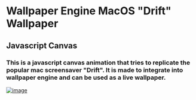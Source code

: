 # Wallpaper Engine MacOS "Drift" Wallpaper

## Javascript Canvas

### This is a javascript canvas animation that tries to replicate the popular mac screensaver "Drift". It is made to integrate into wallpaper engine and can be used as a live wallpaper.

<a href="https://ibb.co/803K4KZ"><img src="https://i.ibb.co/6mhnJnC/image.png" alt="image" border="0"></a>
